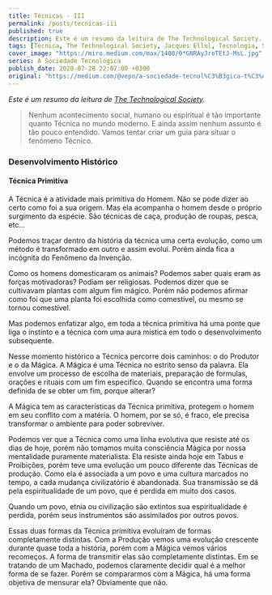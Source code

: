 ```yaml
---
title: Técnicas - III
permalink: /posts/tecnicas-iii
published: true
description: Este é um resumo da leitura de The Technological Society.
tags: [Técnica, The Technological Society, Jacques Ellul, Tecnologia, Sociedade]
cover_image: "https://miro.medium.com/max/1400/0*GNRAyJroTEtJ-MsL.jpg"
series: A Sociedade Tecnológica
publish_date: 2020-07-28 22:07:00 +0300
original: "https://medium.com/@vepo/a-sociedade-tecnol%C3%B3gica-t%C3%A9cnicas-iii-d1f3b096a41d"
---
```


_Este é um resumo da leitura de [The Technological Society](https://amzn.to/2ySAzMf)._

> Nenhum acontecimento social, humano ou espiritual é tão importante quanto Técnica no mundo moderno. E ainda assim nenhum assunto é tão pouco entendido. Vamos tentar criar um guia para situar o fenômeno Técnico.

### Desenvolvimento Histórico

#### Técnica Primitiva

A Técnica é a atividade mais primitiva do Homem. Não se pode dizer ao certo como foi a sua origem. Mas ela acompanha o homem desde o próprio surgimento da espécie. São técnicas de caça, produção de roupas, pesca, etc…

Podemos traçar dentro da história da técnica uma certa evolução, como um método é transformado em outro e assim evolui. Porém ainda fica a incógnita do Fenômeno da Invenção.

Como os homens domesticaram os animais? Podemos saber quais eram as forças motivadoras? Podiam ser religiosas. Podemos dizer que se cultivavam plantas com algum fim mágico. Porém não podemos afirmar como foi que uma planta foi escolhida como comestível, ou mesmo se tornou comestível.

Mas podemos enfatizar algo, em toda a técnica primitiva há uma ponte que liga o instinto e a técnica com uma aura mística em todo o desenvolvimento subsequente.

Nesse momento histórico a Técnica percorre dois caminhos: o do Produtor e o da Mágica. A Mágica é uma Técnica no estrito senso da palavra. Ela envolve um processo de escolha de materiais, preparação de formulas, orações e rituais com um fim especifico. Quando se encontra uma forma definida de se obter um fim, porque alterar?

A Mágica tem as características da Técnica primitiva, protegem o homem em seu conflito com a matéria. O homem, por se só, é fraco, ele precisa transformar o ambiente para poder sobreviver.

Podemos ver que a Técnica como uma linha evolutiva que resiste até os dias de hoje, porém não tomamos muita consciência Mágica por nossa mentalidade puramente materialista. Ela resiste ainda hoje em Tabus e Proibições, porém teve uma evolução um pouco diferente das Técnicas de produção. Como ela é associada a um povo e uma cultura marcados no tempo, a cada mudança civilizatório é abandonada. Sua transmissão se dá pela espiritualidade de um povo, que é perdida em muito dos casos.

Quando um povo, etnia ou civilização são extintos sua espiritualidade é perdida, porém seus instrumentos são assimilados por outros povos.

Essas duas formas da Técnica primitiva evoluíram de formas completamente distintas. Com a Produção vemos uma evolução crescente durante quase toda a história, porém com a Mágica vemos vários recomeços. A forma de transmitir elas são completamente distintas. Em se tratando de um Machado, podemos claramente decidir qual é a melhor forma de se fazer. Porém se compararmos com a Mágica, há uma forma objetiva de mensurar ela? Obviamente que não.